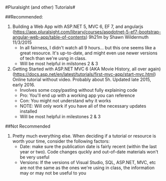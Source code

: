 #Pluralsight (and other) Tutorials#

##Recommended:

1. Building a Web App with ASP.NET 5, MVC 6, EF 7, and angularjs
(https://app.pluralsight.com/library/courses/aspdotnet-5-ef7-bootstrap-angular-web-app/table-of-contents)
9h21m by Shawn Wildermuth 11/3/2015
	- In all fairness, I didn't watch all 9 hours... but this one seems like a great resource. It's up-to-date, and might even use newer versions of tech than we're usng in class.
	- Will be most helpful in milstones 2 & 3
1. Getting Started with ASP.NET MVC 6 (AKA Movie History, all over again)
(https://docs.asp.net/en/latest/tutorials/first-mvc-app/start-mvc.html)
Online tutorial without video. Probably about 5h. Updated late 2015, early 2016.
	- Involves some copy/pasting without fully explaining code
	- Pro: You'll end up with a working app you can reference
	- Con: You might not understand why it works
	- NOTE: Will only work if you have all of the necessary updates installed
	- Will be most  helpful in milestones 2 & 3

##Not Recommended
1. Pretty much everything else. When deciding if a tutorial or resource is worth your time, consider the following factors:
	- Date: make sure the publication date is fairly recent (within the last year or two). Code changes quckly and out-of-date materials won't be very useful
	- Versions: If the versions of Visual Studio, SQL, ASP.NET, MVC, etc are not the same as the ones we're using in class, the information may or may not be useful to you
